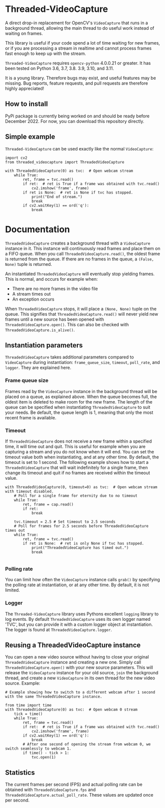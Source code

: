 # Threaded-VideoCapture
A direct drop-in replacement for OpenCV's `VideoCapture` that runs in a background thread, allowing the main thread to 
do useful work instead of waiting on frames. 

This library is useful if your code spend a lot of time waiting for new frames, or if you are processing a stream in 
realtime and cannot process frames fast enough to keep up with the stream.

`Threaded-VideoCapture` requires `opencv-python` 4.0.0.21 or greater. It has been tested on Python 3.6, 3.7, 3.8. 3.9, 
3.10, and 3.11. 

It is a young library. Therefore bugs may exist, and useful features may be missing. Bug reports, 
feature requests, and pull requests are therefore highly appreciated!


## How to install
PyPi package is currently being worked on and should be ready before December 2022. For now, you can
download this repository directly.

## Simple example
`Threaded-VideoCapture` can be used exactly like the normal `VideoCapture`:
```
import cv2
from threaded_videocapture import ThreadedVideoCapture

with ThreadedVideoCapture(0) as tvc:  # Open webcam stream
    while True:
        ret, frame = tvc.read()
        if ret:  # ret is True if a frame was obtained with tvc.read()
            cv2.imshow('frame', frame) 
        if ret is None:  # ret is None if tvc has stopped.
            print("End of stream.")
            break
        if cv2.waitKey(1) == ord('q'):
            break
```

# Documentation
`ThreadedVideoCapture` creates a background thread with a `VideoCapture` instance in it. This instance will 
continuously read frames and place them on a FIFO queue. When you call `ThreadedVideoCapture.read()`, the oldest
frame is returned from the queue. If there are no frames in the queue, a `(False, None)` tuple is returned.

An instantiated `ThreadedVideoCapture` will eventually stop yielding frames. This is normal, and occurs for example 
when:
  * There are no more frames in the video file
  * A stream times out
  * An exception occurs

When `ThreadedVideoCapture` stops, it will place a `(None, None)` tuple on the queue. This signifies that
`ThreadedVideoCapture.read()` will never yield new frames until a new source has been opened with
`ThreadedVideoCapture.open()`. This can also be checked with `ThreadedVideoCapture.is_alive()`.

## Instantiation parameters
`ThreadedVideoCapture` takes additional parameters compared to `VideoCapture` during instantiation: `frame_queue_size`, 
`timeout`, `poll_rate`, and `logger`. 
They are explained here.

### Frame queue size
Frames read by the `VideoCapture` instance in the background thread will be placed on a queue, as explained above. When 
the queue becomes full, the oldest item is deleted to make room for the new frame. The length of the queue can be 
specified when instantiating `ThreadedVideoCapture` to suit your needs. Be default, the queue length is 1, meaning that 
only the most recent frame is available.

### Timeout
If `ThreadedVideoCapture` does not receive a new frame within a specified time, it will time out and quit. This is 
useful for 
example when you are capturing a stream and you do not know when it will end. You can set the timeout value both when
instantiating, and at any other time. By default, the timeout is set to 1 second. The following example shows how to 
start a `ThreadedVideoCapture` that will wait indefinitely for a single frame, then change its timeout and quit if 
no frames are received within the timeout value.
```
with ThreadedVideoCapture(0, timeout=0) as tvc:  # Open webcam stream with timeout disabled.
    # Poll for a single frame for eternity due to no timeout
    while True:
        ret, frame = cap.read() 
        if ret:
            break
    
    tvc.timeout = 2.5 # Set timeout to 2.5 seconds
    # Poll for frames for 2.5 seconds before ThreadedVideoCapture times out
    while True:
        ret, frame = tvc.read() 
        if ret is None:  # ret is only None if tvc has stopped.
            print("ThreadedVideoCapture has timed out.")
            break
    
```

### Polling rate
You can limit how often the `VideoCapture` instance calls `grab()` by specifying the polling rate at instantiation, or 
at any other time. By default, it is not limited. 

### Logger
The `Threaded-VideoCapture` library uses Pythons excellent `logging` library to log events. By default 
`ThreadedVideoCapture` uses its own logger named 'TVC', but you can provide it with a custom logger object at 
instantiation. The logger is found at `ThreadedVideoCapture.logger`.

## Reusing a ThreadedVideoCapture instance
You can open a new video source without having to close your original `ThreadedVideoCapture` instance and creating a 
new one. Simply call `ThreadedVideoCapture.open()` with your new source parameters. This will release the `VideoCapture`
 instance for your old source, `join` the background thread, and create a new `VideoCapture` in its own thread for the 
new video source. Example:

```
# Example showing how to switch to a different webcam after 1 second with the same ThreadedVideoCapture instance.

from time import time
with ThreadedVideoCapture(0) as tvc:  # Open webcam 0 stream
    tick = time()
    while True:
        ret, frame = tvc.read()
        if ret:  # ret is True if a frame was obtained with tvc.read()
            cv2.imshow('frame', frame) 
        if cv2.waitKey(1) == ord('q'):
            break
        # After one second of opening the stream from webcam 0, we switch seamlessly to webcam 1.
        if time() - tick > 1:
            tvc.open(1)
```

## Statistics
The current frames per second (FPS) and actual polling rate can be obtained with `ThreadedVideoCapture.fps` and 
`ThreadedVideoCapture.actual_poll_rate`. These values are updated once per second.
